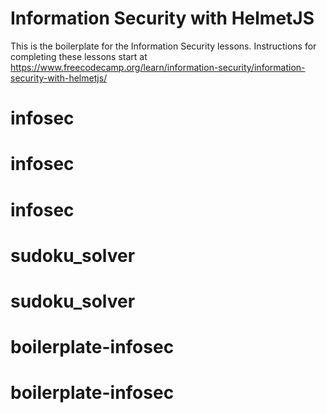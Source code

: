 # Information Security with HelmetJS

This is the boilerplate for the Information Security lessons. Instructions for completing these lessons start at https://www.freecodecamp.org/learn/information-security/information-security-with-helmetjs/
# infosec
# infosec
# infosec
# sudoku_solver
# sudoku_solver
# boilerplate-infosec
# boilerplate-infosec
